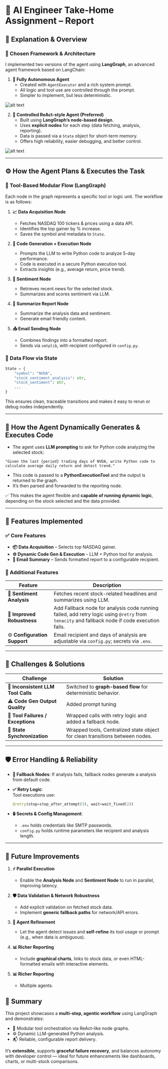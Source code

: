 
# 🤖 AI Engineer Take-Home Assignment – Report

## 🧠 Explanation & Overview

### 🧱 Chosen Framework & Architecture

I implemented two versions of the agent using **LangGraph**, an advanced agent framework based on LangChain:

1. **🧭 Fully Autonomous Agent**  
   - Created with `AgentExecutor` and a rich system prompt.
   - All logic and tool use are controlled through the prompt.
   - Simpler to implement, but less deterministic.

![alt text](./full-auto-agent.png)


2. **🔬 Controlled ReAct-style Agent (Preferred)**  
   - Built using **LangGraph’s node-based design**.
   - Uses **explicit nodes** for each step (data fetching, analysis, reporting).
   - Data is passed via a `State` object for short-term memory.
   - Offers high reliability, easier debugging, and better control.

![alt text](./graph-agent.png)

---

## ⚙️ How the Agent Plans & Executes the Task

### 🧩 Tool-Based Modular Flow (LangGraph)

Each node in the graph represents a specific tool or logic unit. The workflow is as follows:

1. **📈 Data Acquisition Node**  
   - Fetches NASDAQ 100 tickers & prices using a data API.
   - Identifies the top gainer by % increase.
   - Saves the symbol and metadata to `State`.

2. **🧠 Code Generation + Execution Node**  
   - Prompts the LLM to write Python code to analyze 5-day performance.
   - Code is executed in a secure Python execution tool.
   - Extracts insights (e.g., average return, price trend).

3. **🧠 Sentiment Node**  
   - Retrieves recent news for the selected stock.
   - Summarizes and scores sentiment via LLM.

4. **🧠 Summarize Report Node**
   - Summarize the analysis data and sentiment.
   - Generate email friendly content.

5. **📤 Email Sending Node**  
   - Combines findings into a formatted report.
   - Sends via `smtplib`, with recipient configured in `config.py`.

### 🔄 Data Flow via State

```python
State = {
    "symbol": "NVDA",
    "stock_sentiment_analysis": str,
    "stock_sentiment": str,
    ...
}
```

This ensures clean, traceable transitions and makes it easy to rerun or debug nodes independently.

---

## 🧠 How the Agent Dynamically Generates & Executes Code

- The agent uses **LLM prompting** to ask for Python code analyzing the selected stock:

```text
"Given the last {period} trading days of NVDA, write Python code to calculate average daily return and detect trend."
```

- This code is passed to a **PythonExecutionTool** and the output is returned to the graph.
- It’s then parsed and forwarded to the reporting node.

✅ This makes the agent flexible and **capable of running dynamic logic**, depending on the stock selected and the data provided.

---

## 🧩 Features Implemented

### ✅ Core Features

- **📦 Data Acquisition** – Selects top NASDAQ gainer.
- **⚙️ Dynamic Code Gen & Execution** – LLM + Python tool for analysis.
- **📧 Email Summary** – Sends formatted report to a configurable recipient.

### 🌟 Additional Features

| Feature                     | Description                                                                                                                                   |
|-----------------------------|-----------------------------------------------------------------------------------------------------------------------------------------------|
| 📰 **Sentiment Analysis**   | Fetches recent stock-related headlines and summarizes using LLM.                                                                              |
| 🔁 **Improved Robustness**  | Add Fallback node for analysis code running failed, add retry logic using `@retry` from `tenacity` and fallback node if code execution fails. |
| ⚙️ **Configuration Support** | Email recipient and days of analysis are adjustable via `config.py`; secrets via `.env`.                                                      |

---

## 🚧 Challenges & Solutions

| Challenge                          | Solution                                                                     |
|------------------------------------|------------------------------------------------------------------------------|
| 🔄 **Inconsistent LLM Tool Calls** | Switched to **graph-based flow** for deterministic behavior.                 |
| ⚠️ **Code Gen Output Quality**      | Added prompt tuning                                                          |
| 🧩 **Tool Failures / Exceptions**  | Wrapped calls with retry logic and added a fallback node.                    |
| 🔗 **State Synchronization**       | Wrapped tools, Centralized state object for clean transitions between nodes. |

---

## 🛡️ Error Handling & Reliability


- **🔁 Fallback Nodes**: 
  If analysis fails, fallback nodes generate a analysis from default code.

- **✅ Retry Logic**:  
  Tool executions use:
  ```python
  @retry(stop=stop_after_attempt(3), wait=wait_fixed(2))
  ```

- **🔒 Secrets & Config Management**:  
  - `.env` holds credentials like SMTP passwords.  
  - `config.py` holds runtime parameters like recipient and analysis length.

---


## 🚀 Future Improvements

1. **⚡ Parallel Execution**  
   - Enable the **Analysis Node** and **Sentiment Node** to run in parallel, improving latency.

2. **🛡️ Data Validation & Network Robustness**  
   - Add explicit validation on fetched stock data.
   - Implement **generic fallback paths** for network/API errors.

3. **🔄 Agent Refinement**  
   - Let the agent detect issues and **self-refine** its tool usage or prompt (e.g., when data is ambiguous).

4. **📊 Richer Reporting**  
   - Include **graphical charts**, links to stock data, or even HTML-formatted emails with interactive elements.

5. **📊 Richer Reporting**  
   - Multiple agents.

## 🧾 Summary

This project showcases a **multi-step, agentic workflow** using LangGraph and demonstrates:

- 📌 Modular tool orchestration via ReAct-like node graphs.
- ⚙️ Dynamic LLM-generated Python analysis.
- 📬 Reliable, configurable report delivery.

It’s **extensible**, supports **graceful failure recovery**, and balances autonomy with developer control — ideal for future enhancements like dashboards, charts, or multi-stock comparisons.
